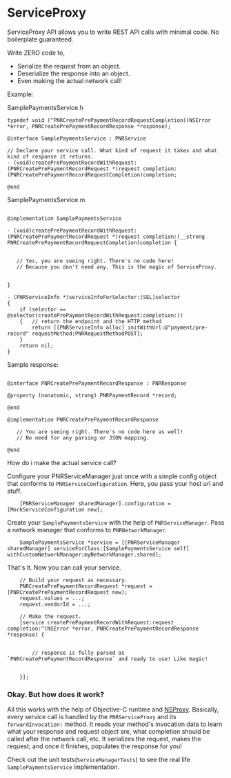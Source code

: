 # ServiceProxy

ServiceProxy API allows you to write REST API calls with minimal code. No boilerplate guaranteed.

Write ZERO code to,
- Serialize the request from an object.
- Deserialize the response into an object.
- Even making the actual network call!

Example:

SamplePaymentsService.h

```
typedef void (^PNRCreatePrePaymentRecordRequestCompletion)(NSError *error, PNRCreatePrePaymentRecordResponse *response);

@interface SamplePaymentsService : PNRService

// Declare your service call. What kind of request it takes and what kind of response it returns.
- (void)createPrePaymentRecordWithRequest:(PNRCreatePrePaymentRecordRequest *)request completion:(PNRCreatePrePaymentRecordRequestCompletion)completion;

@end
```

SamplePaymentsService.m

```

@implementation SamplePaymentsService

- (void)createPrePaymentRecordWithRequest:(PNRCreatePrePaymentRecordRequest *)request completion:(__strong PNRCreatePrePaymentRecordRequestCompletion)completion {


   // Yes, you are seeing right. There's no code here!
   // Because you don't need any. This is the magic of ServiceProxy.


}

- (PNRServiceInfo *)serviceInfoForSelector:(SEL)selector
{
    if (selector == @selector(createPrePaymentRecordWithRequest:completion:))
    {   // return the endpoint and the HTTP method
        return [[PNRServiceInfo alloc] initWithUrl:@"payment/pre-record" requestMethod:PNRRequestMethodPOST];
    }
    return nil;
}

```

Sample response:

```

@interface PNRCreatePrePaymentRecordResponse : PNRResponse

@property (nonatomic, strong) PNRPaymentRecord *record;

@end

@implementation PNRCreatePrePaymentRecordResponse

   // You are seeing right. There's no code here as well! 
   // No need for any parsing or JSON mapping.

@end

```

How do i make the actual service call?

Configure your PNRServiceManager just once with a simple config object that conforms to `PNRServiceConfiguration`. Here, you pass your host url and stuff.
```
    [PNRServiceManager sharedManager].configuration = [MockServiceConfiguration new];
```

Create your `SamplePaymentsService` with the help of `PNRServiceManager`. Pass a network manager that conforms to `PNRNetworkManager`.

```
    SamplePaymentsService *service = [[PNRServiceManager sharedManager] serviceForClass:[SamplePaymentsService self] withCustomNetworkManager:myNetworkManager.shared];
```

That's it. Now you can call your service.
```
    // Build your request as necessary.
    PNRCreatePrePaymentRecordRequest *request = [PNRCreatePrePaymentRecordRequest new];
    request.values = ...;
    request.vendorId = ...;
    
    // Make the request.
    [service createPrePaymentRecordWithRequest:request completion:^(NSError *error, PNRCreatePrePaymentRecordResponse *response) {
    

        // response is fully parsed as `PNRCreatePrePaymentRecordResponse` and ready to use! Like magic!

        
    }];
```

### Okay. But how does it work?

All this works with the help of Objective-C runtime and [NSProxy](https://developer.apple.com/documentation/foundation/nsproxy). Basically, every service call is handled by the `PNRServiceProxy` and its `forwardInvocation:` method. It reads your method's invocation data to learn what your response and request object are, what completion should be called after the network call, etc. It serializes the request, makes the request; and once it finishes, populates the response for you!

Check out the unit tests(`ServiceManagerTests`) to see the real life `SamplePaymentsService` implementation.
